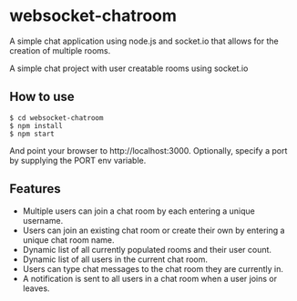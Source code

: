 # websocket-chatroom
A simple chat application using node.js and socket.io that allows for the creation of multiple rooms.

A simple chat project with user creatable rooms using socket.io

## How to use

```
$ cd websocket-chatroom
$ npm install
$ npm start
```

And point your browser to http://localhost:3000. Optionally, specify a port by supplying the PORT env variable.

## Features

- Multiple users can join a chat room by each entering a unique username.
- Users can join an existing chat room or create their own by entering a unique chat room name.
- Dynamic list of all currently populated rooms and their user count.
- Dynamic list of all users in the current chat room. 
- Users can type chat messages to the chat room they are currently in.
- A notification is sent to all users in a chat room when a user joins or leaves.
